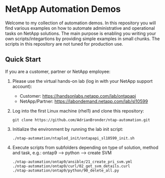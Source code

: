 # NetApp Automation Demos

Welcome to my collection of automation demos. In this repository you will find various examples on how to automate administrative and operational tasks on NetApp solutions. The main purpose is enabling you writing your own scripts/integartions by providing simple examples in small chunks. The scripts in this repository are not tuned for production use.

## Quick Start
If you are a customer, partner or NetApp employee:

1. Please use the virtual hands-on lab (log in with your NetApp support account):
   - Customer: https://handsonlabs.netapp.com/lab/ontapapi
   - NetApp/Partner: https://labondemand.netapp.com/lab/sl10599

2. Log into the first Linux machine (rhel1) and clone this repository:
   ```
   git clone https://github.com/AdrianBronder/ntap-automation.git
   ```

3. Initialize the environment by running the lab init script:
   ```
   ./ntap-automation/ntaplod_init/ontapapi_sl10599_init.sh
   ```

4. Execute scripts from subfolders depending on type of solution, method and task, e.g.: ontap9 --> python --> create SVM
   ```
   ./ntap-automation/ontap9/ansible/21_create_pri_svm.yml
   ./ntap-automation/ontap9/curl/02_get_svm_details.curl
   ./ntap-automation/ontap9/python/90_delete_all.py
   ```
